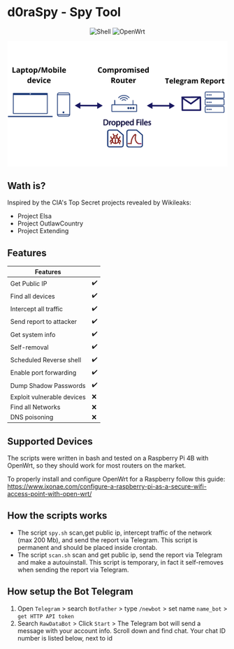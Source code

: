 # d0raSpy - Spy Tool

<p align="center">
 <img alt="Shell" src="https://img.shields.io/badge/Shell_Script-121011?style=for-the-badge&logo=gnu-bash&logoColor=white">
 <img alt="OpenWrt" src="https://img.shields.io/badge/OpenWrt-00B5E2?style=for-the-badge&logo=OpenWrt&logoColor=white">
</p>

<p align="center"><img src="image/Compromised Router.png"></p> 

## Wath is?
Inspired by the CIA's Top Secret projects revealed by Wikileaks:
- Project Elsa
- Project OutlawCountry
- Project Extending

## Features

| Features | |                                 
| --------- | --------- |
| Get Public IP | :heavy_check_mark: |
| Find all devices | :heavy_check_mark: |
| Intercept all traffic | :heavy_check_mark: |
| Send report to attacker| :heavy_check_mark: |
| Get system info | :heavy_check_mark: |
| Self-removal | :heavy_check_mark: |
| Scheduled Reverse shell | :heavy_check_mark: |
| Enable port forwarding | :heavy_check_mark: |
| Dump Shadow Passwords | :heavy_check_mark: |
| Exploit vulnerable devices | :x: |
| Find all Networks | :x: |
| DNS poisoning | :x: |


## Supported Devices
The scripts were written in bash and tested on a Raspberry Pi 4B with OpenWrt, so they should work for most routers on the market. 

To properly install and configure OpenWrt for a Raspberry follow this guide:
https://www.ixonae.com/configure-a-raspberry-pi-as-a-secure-wifi-access-point-with-open-wrt/

## How the scripts works

- The script `spy.sh` scan,get public ip, intercept traffic of the network (max 200 Mb), and send the report via Telegram. This script is permanent and should be placed inside crontab.
- The script `scan.sh` scan and get public ip, send the report via Telegram and make a autouinstall. This script is temporary, in fact it self-removes when sending the report via Telegram.

## How setup the Bot Telegram

1. Open `Telegram` > search `BotFather` > type `/newbot` > set name `name_bot` > `get HTTP API token` 
2. Search `RawDataBot` > Click `Start` > The Telegram bot will send a message with your account info. Scroll down and find chat. Your chat ID number is listed below, next to id
